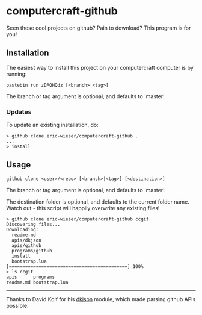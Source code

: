 computercraft-github
====================

Seen these cool projects on github? Pain to download? This program is for you!

Installation
------------
The easiest way to install this project on your computercraft computer is by running:

    pastebin run zDAQHQdz [<branch>|<tag>]

The branch or tag argument is optional, and defaults to 'master'.

### Updates

To update an existing installation, do:

    > github clone eric-wieser/computercraft-github .
    ...
    > install

Usage
-----

    github clone <user>/<repo> [<branch>|<tag>] [<destination>]

The branch or tag argument is optional, and defaults to 'master'.

The destination folder is optional, and defaults to the current folder name. Watch out - this script will happily overwrite any existing files!

    > github clone eric-wieser/computercraft-github ccgit
    Discovering files...
    Downloading:
      readme.md
      apis/dkjson
      apis/github
      programs/github
      install
      bootstrap.lua
    [============================================] 100%
    > ls ccgit
    apis      programs
    readme.md bootstrap.lua

---

Thanks to David Kolf for his [dkjson](http://chiselapp.com/user/dhkolf/repository/dkjson/home) module, which made parsing github APIs possible.

